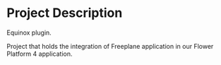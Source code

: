 # Project Description

Equinox plugin. 

Project that holds the integration of Freeplane application in our Flower Platform 4 application.